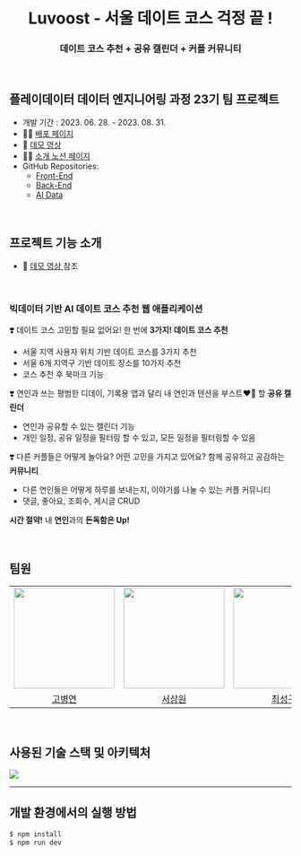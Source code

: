 <div align=center>
<h1>Luvoost - 서울 데이트 코스 걱정 끝 !</h1>
<h3>데이트 코스 추천 + 공유 캘린더 + 커플 커뮤니티</h3>
<br>
<div align=left>


## 플레이데이터 데이터 엔지니어링 과정 23기 팀 프로젝트 
- 개발 기간 : 2023. 06. 28. - 2023. 08. 31.
- 🙆‍♂️ [ 배포 페이지 ](https://luvoost.co.kr)
- 🎥 [ 데모 영상 ](https://youtu.be/-wGfEa7RgBE?si=HfNpcBiZHDzR82BU)
- 👩‍💻 [ 소개 노션 페이지 ](https://jjae0510.notion.site/Luvoost-015895a1eb984a3490c73b00ffbd3a0f?pvs=4)
- GitHub Repositories:
  - [Front-End](https://github.com/jaiwon880/luvoost_frontend)
  - [Back-End](https://github.com/jaiwon880/luvoost_backend)
  - [AI Data](https://github.com/jaiwon880/luvoost_ai)
<br>


## 프로젝트 기능 소개
- 🎥 [ 데모 영상 ](https://youtu.be/-wGfEa7RgBE?si=HfNpcBiZHDzR82BU) 참조

<br>

### **빅데이터 기반 AI 데이트 코스 추천 웹 애플리케이션**

❣️ 데이트 코스 고민할 필요 없어요! 한 번에 **3가지! 데이트 코스 추천**
- 서울 지역 사용자 위치 기반 데이트 코스를 3가지 추천
- 서울 6개 지역구 기반 데이트 장소를 10가지 추천
- 코스 추천 후 북마크 기능 

❣️ 연인과 쓰는 평범한 디데이, 기록용 앱과 달리 내 연인과 텐션을 부스트❤️‍🔥 할 **공유 캘린더**
- 연인과 공유할 수 있는 캘린더 기능
- 개인 일정, 공유 일정을 필터링 할 수 있고, 모든 일정을 필터링할 수 있음

❣️ 다른 커플들은 어떻게 놀아요? 어떤 고민을 가지고 있어요? 함께 공유하고 공감하는 **커뮤니티**
- 다른 연인들은 어떻게 하루를 보내는지, 이야기를 나눌 수 있는 커플 커뮤니티
- 댓글, 좋아요, 조회수, 게시글 CRUD

**시간 절약!** 내 **연인**과의 **돈독함은 Up!**

<br>

## 팀원

<table>
  <tr>
    <td><img src="https://github.com/jaiwon880/jaiwon880/assets/71927533/81daacfd-2387-4da8-b725-d1107e4bcf93" width="180" height="180"/></td>
    <td><img src="https://github.com/jaiwon880/jaiwon880/assets/71927533/c6df74fd-8592-4353-8350-beef87224708" width="180" height="180"/></td>
    <td><img src="https://github.com/jaiwon880/jaiwon880/assets/71927533/330bc3fe-5e8b-45a7-a3a7-3c3cb1aefe2c" width="180" height="180"/></td>
    <td><img src="https://github.com/jaiwon880/jaiwon880/assets/71927533/b9c08ab8-35e3-4e14-a21d-74daef5dc9f9" width="180" height="180"/></td>
    <td><img src="https://github.com/jaiwon880/jaiwon880/assets/71927533/5c9de33b-2a2e-4217-ada1-dff24a9ad6eb" width="180" height="180"/></td>
    <td><img src="https://github.com/jaiwon880/jaiwon880/assets/71927533/db870928-189a-4384-994d-d3d75aa6ed5e" width="180" height="180"/></td>
  </tr>
  <tr>
    <td align="center"><a href="https://github.com/mastgm0817">고병연</a>
    </td>
    <td align="center"><a href="https://github.com/tkd8973">서상원</a>
    </td>
    <td align="center"><a href="https://github.com/CHOISEONGGU">최성구</a>
    </td>
    <td align="center"><a href="https://github.com/KHB2937">곽희범</a>
    </td>
    <td align="center"><a href="https://github.com/whataLIN">이규린</a>
    </td>
    <td align="center"><a href="https://github.com/jaiwon880">한재원</a>
    </td>
  </tr>
</table>
<br>

## 사용된 기술 스택 및 아키텍처
<img src="https://github.com/jaiwon880/jaiwon880/assets/71927533/9b5d819e-c3dc-4b64-82e7-44d20f210b10"/>

<br>
<hr>

## 개발 환경에서의 실행 방법

```sh
$ npm install
$ npm run dev
```
